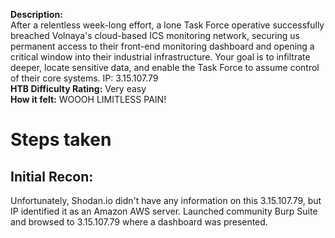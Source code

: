 **Description:**  
After a relentless week-long effort, a lone Task Force operative successfully breached Volnaya's cloud-based ICS monitoring network, securing us permanent access to their front-end monitoring dashboard and opening a critical window into their industrial infrastructure. Your goal is to infiltrate deeper, locate sensitive data, and enable the Task Force to assume control of their core systems. IP: 3.15.107.79  
**HTB Difficulty Rating:** Very easy  
**How it felt:** WOOOH LIMITLESS PAIN!

# Steps taken
## Initial Recon:
Unfortunately, Shodan.io didn't have any information on this 3.15.107.79, but IP identified it as an Amazon AWS server. Launched community Burp Suite and browsed to 3.15.107.79 where a dashboard was presented.


